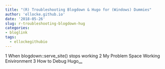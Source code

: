 ```yaml
---
title: "(R) Troubleshooting Blogdown & Hugo for (Windows) Dummies"
author: 'ellocke.github.io'
date: '2018-05-26'
slug: r-troubleshooting-blogdown-hug
categories:
- bloglink
tags:
  - ellockegithubio
---
```


1 When blogdown::serve_site() stops working2 My Problem Space Working Enivironment3 How to Debug Hugo[... <i class="fas fa-external-link-alt"></i>](https://ellocke.github.io/post/r-troubleshooting-blogdown-hugo-for-windows-dummies/)

